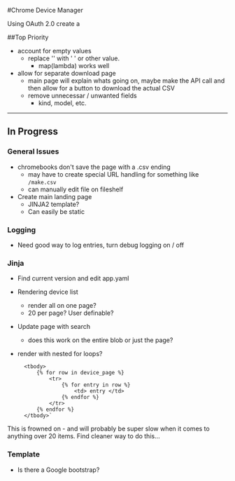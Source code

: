 #Chrome Device Manager

Using OAuth 2.0 create a 

##Top Priority

* account for empty values
   * replace '' with ' ' or other value.
	   * map(lambda) works well
* allow for separate download page
	* main page will explain whats going on, maybe make the API call and then allow for a button to download the actual CSV
	* remove unnecessar / unwanted fields
		* kind, model, etc.

- - -

## In Progress

### General Issues

* chromebooks don't save the page with a .csv ending
	* may have to create special URL handling for something like `/make.csv`
	* can manually edit file on fileshelf
* Create main landing page
	* JINJA2 template?
	* Can easily be static

### Logging
* Need good way to log entries, turn debug logging on / off

### Jinja

* Find current version and edit app.yaml
* Rendering device list
	* render all on one page?
	* 20 per page? User definable?
* Update page with search
	* 	does this work on the entire blob or just the page?
* render with nested for loops?

		<tbody>
			{% for row in device_page %}
				<tr>
					{% for entry in row %}
						<td> entry </td>
					{% endfor %}
				</tr>
			{% endfor %}
		</tbody>`
This is frowned on - and will probably be super slow when it comes to anything over 20 items. Find cleaner way to do this…

### Template
* Is there a Google bootstrap?